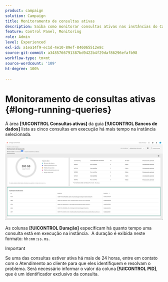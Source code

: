 ```yaml
---
product: campaign
solution: Campaign
title: Monitoramento de consultas ativas
description: Saiba como monitorar consultas ativas nas instâncias do Campaign no Painel de controle.
feature: Control Panel, Monitoring
role: Admin
level: Experienced
exl-id: a1ea14f9-ec1d-4e10-89ef-846065512e8c
source-git-commit: a3485766791387bd9422b4f29daf86296efafb98
workflow-type: tm+mt
source-wordcount: '109'
ht-degree: 100%

---
```


# Monitoramento de consultas ativas {#long-running-queries}

Á área **[!UICONTROL Consultas ativas]** da guia **[!UICONTROL Bancos de dados]** lista as cinco consultas em execução há mais tempo na instância selecionada.

![](assets/active-queries.png)

As colunas **[!UICONTROL Duração]** especificam há quanto tempo uma consulta está em execução na instância.  A duração é exibida neste formato: `hh:mm:ss.ms`.

>[!IMPORTANT]
>
>Se uma das consultas estiver ativa há mais de 24 horas, entre em contato com o Atendimento ao cliente para que eles identifiquem e resolvam o problema. Será necessário informar o valor da coluna **[!UICONTROL PID]**, que é um identificador exclusivo da consulta.
